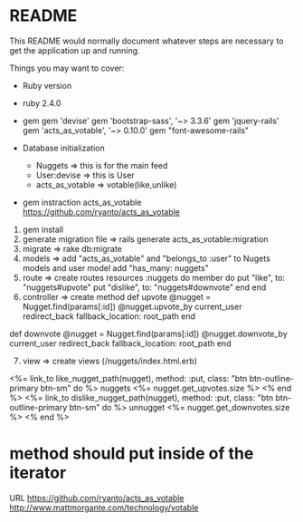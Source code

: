 # README

This README would normally document whatever steps are necessary to get the
application up and running.

Things you may want to cover:

* Ruby version
- ruby 2.4.0

* gem
gem 'devise'
gem 'bootstrap-sass', '~> 3.3.6'
gem 'jquery-rails'
gem 'acts_as_votable', '~> 0.10.0'
gem "font-awesome-rails"

* Database initialization
  - Nuggets => this is for the main feed
  - User:devise => this is User
  - acts_as_votable => votable(like,unlike)

* gem instraction acts_as_votable
https://github.com/ryanto/acts_as_votable
1. gem install
2. generate migration file  => rails generate acts_as_votable:migration
3. migrate => rake db:migrate
4. models =>  add "acts_as_votable" and "belongs_to :user" to Nugets models and user model add "has_many: nuggets"
5. route => create routes
resources :nuggets do
  member do
    put "like", to: "nuggets#upvote"
    put "dislike", to: "nuggets#downvote"
  end
end
6. controller => create method
def upvote
  @nugget = Nugget.find(params[:id])
  @nugget.upvote_by current_user
  redirect_back fallback_location: root_path
end

def downvote
  @nugget = Nugget.find(params[:id])
  @nugget.downvote_by current_user
  redirect_back fallback_location: root_path
end

7.  view => create views (/nuggets/index.html.erb)
  <!-- using font-awesome & bootstrap -->
<td class="btn-group" data-toggle="buttons">
    <%= link_to like_nugget_path(nugget), method: :put, class: "btn btn-outline-primary btn-sm" do %>
      <!-- font-awesome thumbs-up icon -->
       <i class="fa fa-thumbs-o-up" aria-hidden="true"></i>
       nuggets
       <%= nugget.get_upvotes.size %>
     <% end %>
     <%= link_to dislike_nugget_path(nugget), method: :put, class: "btn btn-outline-primary btn-sm" do %>
      <!-- font-awesome thumbs-down icon -->
       <i class="fa fa-thumbs-o-down" aria-hidden="true"></i>
       unnugget
       <%= nugget.get_downvotes.size %>
    <% end %>
  </td>

# method should put inside of the iterator

URL
https://github.com/ryanto/acts_as_votable
http://www.mattmorgante.com/technology/votable
